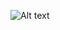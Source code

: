 ![Alt text]([https://res.cloudinary.com/dklv0c2br/image/upload/v1724438577/zamzamshop_ellk01.png](https://res.cloudinary.com/dklv0c2br/image/upload/v1727491162/buzz/gzzuuxydouhxbavqqwop.png))
